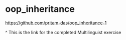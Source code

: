 # oop_inheritance

https://github.com/pritam-das/oop_inheritance-1

^ This is the link for the completed Multilinguist exercise
